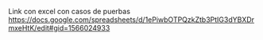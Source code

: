 Link con excel con casos de puerbas https://docs.google.com/spreadsheets/d/1ePiwbOTPQzkZtb3PtIG3dYBXDrmxeHtK/edit#gid=1566024933
